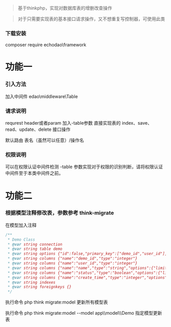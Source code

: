 > 基于thinkphp，实现对数据库表的增删改查操作

> 对于只需要实现表的基本接口请求操作，又不想重复写控制器，可使用此类

### 下载安装
composer require echodao\framework

# 功能一
### 引入方法
加入中间件 edao\middleware\Table

### 请求说明
requrest header或者param 加入-table参数 直接实现表的 index、save、read、update、delete 接口操作

默认路由 表名（虽然可以任意）/操作名

### 权限说明
可以在权限认证中间件检测 -table 参数实现对于权限的识别判断，请将权限认证中间件至于本类中间件之前。

# 功能二
### 根据模型注释修改表，参数参考 think-migrate
在模型加入注释
```php
/**
 * Demo Class
 * @var string connection
 * @var string table demo 
 * @var string options {"id":false,"primary_key":["demo_id","user_id"],"engine":"MyISAM","collation":"utf8_general_ci"}
 * @var string columns {"name":"demo_id","type":"integer"}
 * @var string columns {"name":"user_id","type":"integer"}
 * @var string columns {"name":"name","type":"string","options":{"limit":50,"comment":"标题"}}
 * @var string columns {"name":"status","type":"boolean","options":{"limit":1},"comment":"状态"}
 * @var string columns {"name":"create_time","type":"integer","options":{"null":true,"comment":"添加时间"}}
 * @var string indexes
 * @var string foreignkeys {}
 */
```

执行命令 php think migrate:model 更新所有模型表

执行命令 php think migrate:model --model app\\\model\\\Demo 指定模型更新表